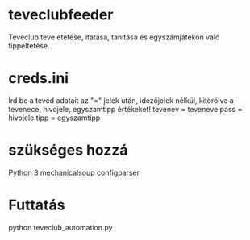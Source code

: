 # teveclubfeeder
Teveclub teve etetése, itatása, tanítása és egyszámjátékon való tippeltetése.

# creds.ini
Írd be a tevéd adatait az "=" jelek után, idézőjelek nélkül, kitörölve a tevenece, hivojele, egyszamtipp értékeket!
tevenev = teveneve
pass = hivojele
tipp = egyszamtipp

# szükséges hozzá
Python 3
mechanicalsoup
configparser

# Futtatás
python teveclub_automation.py